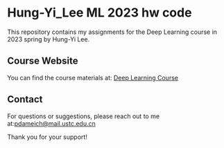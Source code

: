 # Hung-Yi_Lee ML 2023 hw code

This repository contains my assignments for the Deep Learning course in 2023 spring by Hung-Yi Lee.

## Course Website

You can find the course materials at: [Deep Learning Course](https://speech.ee.ntu.edu.tw/~hylee/ml/2023-spring.php)

## Contact

For questions or suggestions, please reach out to me at:[pdameich@mail.ustc.edu.cn](mailto:pdameich@mail.ustc.edu.cn)

Thank you for your support!
